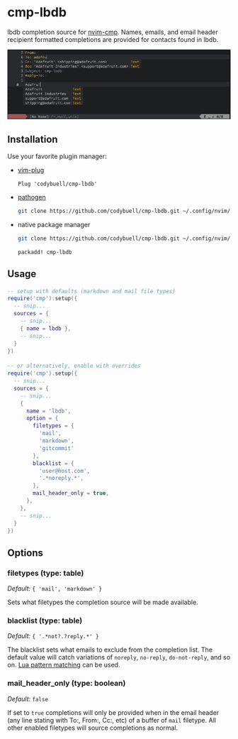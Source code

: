 cmp-lbdb
========

lbdb completion source for [nvim-cmp](https://github.com/hrsh7th/nvim-cmp). Names, emails, and email header recipient formatted completions are provided for contacts found in lbdb.

![screenshot](images/screenshot.png)

Installation
------------

Use your favorite plugin manager:

- [vim-plug](https://github.com/junegunn/vim-plug)

  ```vim
  Plug 'codybuell/cmp-lbdb'
  ```
- [pathogen](https://github.com/tpope/vim-pathogen)

  ```bash
  git clone https://github.com/codybuell/cmp-lbdb.git ~/.config/nvim/bundle/cmp-lbdb
  ```
- native package manager

  ```bash
  git clone https://github.com/codybuell/cmp-lbdb.git ~/.config/nvim/pack/bundle/opt/cmp-lbdb
  ```
  ```vim
  packadd! cmp-lbdb
  ```

Usage
-----

```lua
-- setup with defaults (markdown and mail file types)
require('cmp').setup({
  -- snip...
  sources = {
    -- snip...
    { name = lbdb },
    -- snip...
  }
})

-- or alternatively, enable with overrides
require('cmp').setup({
  -- snip...
  sources = {
    -- snip...
    {
      name = 'lbdb',
      option = {
        filetypes = {
          'mail',
          'markdown',
          'gitcommit'
        },
        blacklist = {
          'user@host.com',
          '.*noreply.*',
        },
        mail_header_only = true,
      },
    },
    -- snip...
  }
})
```

Options
-------

### filetypes (type: table)

_Default:_ `{ 'mail', 'markdown' }`

Sets what filetypes the completion source will be made available.

### blacklist (type: table)

_Default:_ `{ '.*not?.?reply.*' }`

The blacklist sets what emails to exclude from the completion list. The default value will catch variations of `noreply`, `no-reply`, `do-not-reply`, and so on. [Lua pattern matching](https://www.lua.org/pil/20.2.html) can be used.

### mail_header_only (type: boolean)

_Default:_ `false`

If set to `true` completions will only be provided when in the email header (any line stating with To:, From:, Cc:, etc) of a buffer of `mail` filetype. All other enabled filetypes will source completions as normal.
